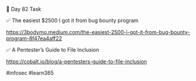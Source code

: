 🎯 Day 82 Task


✅ The easiest $2500 I got it from bug bounty program


https://3bodymo.medium.com/the-easiest-2500-i-got-it-from-bug-bounty-program-8f47ea4aff22



✅ A Pentester’s Guide to File Inclusion


https://cobalt.io/blog/a-pentesters-guide-to-file-inclusion


#infosec #learn365
